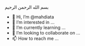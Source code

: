 بسم الله الرحمن الرحیم
- 👋 Hi, I’m @mahdiata
- 👀 I’m interested in ...
- 🌱 I’m currently learning ...
- 💞️ I’m looking to collaborate on ...
- 📫 How to reach me ...

<!---
mahdiata/mahdiata is a ✨ special ✨ repository because its `README.md` (this file) appears on your GitHub profile.
You can click the Preview link to take a look at your changes.
--->
